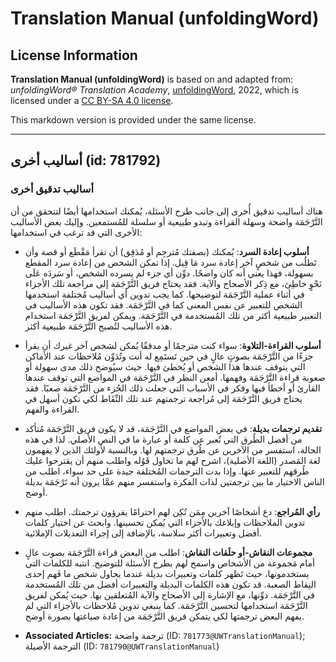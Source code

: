 # Translation Manual (unfoldingWord)

## License Information

**Translation Manual (unfoldingWord)** is based on and adapted from: _unfoldingWord® Translation Academy_, [unfoldingWord](https://unfoldingword.org/utw), 2022, which is licensed under a [CC BY-SA 4.0 license](https://creativecommons.org/licenses/by-sa/4.0/legalcode.en).

This markdown version is provided under the same license.



--------------------------------

## أساليب أخرى (id: 781792)

### أساليب تدقيق أخرى

هناك أساليب تدقيق أُخرى إلى جانب طرح الأسئلة، يُمكنك استخدامها أيضًا لتتحقق من أن التَّرْجَمَة واضحة وسهلة القراءة وتبدو طبيعية أو سلسلة للمُستمعين. وإليك بعض الأساليب الأخرى التي قد ترغب في استخدامها:

* **أسلوب إعادة السرد**: يُمكنك (بصفتك مُترجِم أو مُدَقِق) أن تقرأ مَقْطَع أو قصة وأن تَطلُب من شخصٍ آخر إعادة سرد مَا قِيل. إذا تمكن الشخص من إعادة سرد المقطع بسهولة، فهذا يعني أنه كان واضحًا. دوِّن أي جزء لم يسرده الشخص، أو سَردَه عَلَى نَحْوٍ خاطِئ، مع ذِكر الأصحاح والآية. فقد يحتاج فريق التَّرْجَمَة إلى مراجعة تلك الأجزاء في أثناء عملية التَّرْجَمَة لتوضيحها. كما يجب تدوين أي أساليب مُختلفة استخدمها الشخص للتعبير عن نفس المعنى كما في التَّرْجَمَة. فقد تكون هذه الأساليب في التعبير طبيعية أكثر من تلك المُستخدمة في التَّرْجَمَة. ويمكن لفريق التَّرْجَمَة استخدام هذه الأساليب لتُصبح التَّرْجَمَة طبيعية أكثر.
* **أسلوب القراءة\-التلاوة**: سواء كنت مترجمًا أو مدققًا يُمكن لشخص آخر غيرك أن يقرأ جزءًا من التَّرْجَمَة بصوتٍ عالٍ في حين تَستَمِع له أنت وتُدَوِّن مُلاحظات عند الأماكن التي يتوقف عندها هذا الشخص أو يُخطئ فيها. حيث سيُوضح ذلك مدى سهولة أو صعوبة قراءة التَّرْجَمَة وفهمها. أمعن النظر في التَّرْجَمَة في المواضع التي توقف عندها القارئ أو أخطأ فيها وفكر في الأسباب التي جعلت ذلك الجُزء من التَّرْجَمَة صعبًا. فقد يحتاج فريق التَّرْجَمَة إلى مُراجعة ترجمتهم عند تلك النِّقَاط لكي تكون أسهل في القراءة والفهم.
* **تقديم ترجمات بديلة**: في بعض المواضع في التَّرْجَمَة، قد لا يكون فريق التَّرْجَمَة مُتأكد من أفضل الطُرق التي تُعبر عن كلمة أو عبارة ما في النص الأصلي. لذا في هذه الحالة، استفسر من الآخرين عن طُرق ترجمتهم لها. وبالنسبة لأولئك الذين لا يفهمون لغة المَصدر (اللغة الأصلية)، اشرح لهم ما تحاول قَوُله واطلب منهم أن يقترحوا عليك طُرقهم للتعبير عنها. وإذا بدت الترجمات المُختلفة جيدة على حد سواء، اطلب من الناس الاختيار ما بين ترجمتين لذات الفكرة واستفسر منهم عمَّا يرون أنه تَرْجَمَة بديلة أوضح.
* **رأي المُراجع**: دع أشخاصًا آخرين مِمَن تُكِن لهم احترامًا يقرؤون ترجمتك. اطلب منهم تدوين الملاحظات وإبلاغك بالأجزاء التي يُمكن تحسينها. وابحث عن اختيار كلمات أفضل وتعبيرات أكثر سلاسة، بالإضافة إلى إجراء التعديلات الإملائية.
* **مجموعات النقاش\-أو حلَقات النقاش**: اطلب من البعض قراءة التَّرْجَمَة بصوت عالٍ أمام مَجموعة من الأشخاص واسمح لهم بطرح الأسئلة للتوضيح. انتبه للكلمات التي يستخدمونها، حيث تَظهر كلمات وتعبيرات بديلة عندما يحاول شخص ما فَهم إحدى النِقاط الصعبة. قد تكون هذه الكلمات البديلة والتعبيرات أفضل من تلك المُستخدمة في التَّرْجَمَة. دوِّنها، مع الإشارة إلى الأصحاح والآية المُتعلقين بها. حيث يُمكن لفريق التَّرْجَمَة استخدامها لتحسين التَّرْجَمَة. كما ينبغي تدوين مُلاحظات بالأجزاء التي لم يفهم البعض ترجمتها لكي يتمكن فريق التَّرْجَمَة من إعادة صياغتها بصورة أوضح.

* **Associated Articles:** ترجمة واضحة (ID: `781773@UWTranslationManual`); الترجمة الأصيلة (ID: `781790@UWTranslationManual`)

